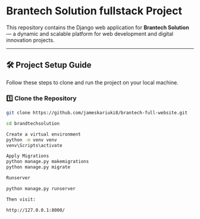 #  Brantech Solution fullstack Project

This repository contains the Django web application for **Brantech Solution** — a dynamic and scalable platform for web development and digital innovation projects.

---

## 🛠️ Project Setup Guide

Follow these steps to clone and run the project on your local machine.

### 1️⃣ Clone the Repository

```bash
git clone https://github.com/jameskariuki8/brantech-full-website.git

cd brandtechsolution

Create a virtual environment
python -m venv venv
venv\Scripts\activate

Apply Migrations
python manage.py makemigrations
python manage.py migrate

Runserver

python manage.py runserver

Then visit:

http://127.0.0.1:8000/